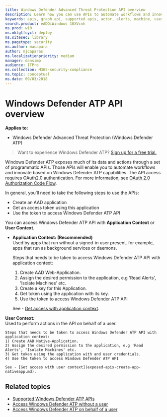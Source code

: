 ```yaml
---
title: Windows Defender Advanced Threat Protection API overview  
description: Learn how you can use APIs to automate workflows and innovate based on Windows Defender ATP capabilities
keywords: apis, graph api, supported apis, actor, alerts, machine, user, domain, ip, file, advanced hunting, query
search.product: eADQiWindows 10XVcnh
ms.prod: w10
ms.mktglfcycl: deploy
ms.sitesec: library
ms.pagetype: security
ms.author: macapara
author: mjcaparas
ms.localizationpriority: medium
manager: dansimp
audience: ITPro
ms.collection: M365-security-compliance 
ms.topic: conceptual
ms.date: 09/03/2018
---
```


# Windows Defender ATP API overview

**Applies to:**
- Windows Defender Advanced Threat Protection (Windows Defender ATP)


>Want to experience Windows Defender ATP? [Sign up for a free trial.](https://www.microsoft.com/en-us/WindowsForBusiness/windows-atp?ocid=docs-wdatp-exposedapis-abovefoldlink) 

Windows Defender ATP exposes much of its data and actions through a set of programmatic APIs. Those APIs will enable you to automate workflows and innovate based on Windows Defender ATP capabilities. The API access requires OAuth2.0 authentication. For more information, see [OAuth 2.0 Authorization Code Flow](https://docs.microsoft.com/en-us/azure/active-directory/develop/active-directory-v2-protocols-oauth-code).

In general, you’ll need to take the following steps to use the APIs:
- Create an AAD application
- Get an access token using this application
- Use the token to access Windows Defender ATP API


You can access Windows Defender ATP API with **Application Context** or **User Context**.

- **Application Context: (Recommended)** <br>
    Used by apps that run without a signed-in user present. for example, apps that run as background services or daemons.

	Steps that needs to be taken to access Windows Defender ATP API with application context:
	1) Create AAD Web-Application.
	2) Assign the desired permission to the application, e.g 'Read Alerts', 'Isolate Machines' etc. 
	3) Create a key for this Application.
	4) Get token using the application with its key.
	5) Use the token to access Windows Defender ATP API

	See - [Get access with application context](exposed-apis-create-app-webapp.md).


**User Context:** <br>
    Used to perform actions in the API on behalf of a user.

	Steps that needs to be taken to access Windows Defender ATP API with application context:
	1) Create AAD Native-Application.
	2) Assign the desired permission to the application, e.g 'Read Alerts', 'Isolate Machines' etc. 
	3) Get token using the application with and user credentials.
	4) Use the token to access Windows Defender ATP API

	See - [Get access with user context](exposed-apis-create-app-nativeapp.md).


## Related topics
- [Supported Windows Defender ATP APIs](exposed-apis-list.md)
- [Access Windows Defender ATP without a user](exposed-apis-create-app-webapp.md)
- [Access Windows Defender ATP on behalf of a user](exposed-apis-create-app-nativeapp.md)